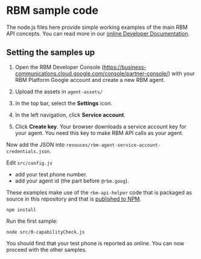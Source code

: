 # RBM sample code
The node.js files here provide simple working examples of the
main RBM API concepts. You can read more in our [online Developer Documentation](https://developers.google.com/business-communications/rcs-business-messaging/guides/get-started/how-it-works).

## Setting the samples up

1.  Open the RBM Developer Console (https://business-communications.cloud.google.com/console/partner-console/)
    with your RBM Platform Google account and create a new RBM agent.

2.  Upload the assets in `agent-assets/`

2.  In the top bar, select the **Settings** icon.

3.  In the left navigation, click **Service account**.

4.  Click **Create key**. Your browser downloads a service account key for your agent.
    You need this key to make RBM API calls as your agent.

Now add the JSON into `resouces/rbm-agent-service-account-credentials.json`.

Edit `src/config.js`

-   add your test phone number.
-   add your agent id (the part before `@rbm.goog`).

These examples make use of the `rbm-api-helper` code that is packaged as source in this
repository and that is [published to NPM](https://www.npmjs.com/package/@google/rcsbusinessmessaging).


``
npm install
``

Run the first sample:

``
node src/0-capabilityCheck.js
``

You should find that your test phone is reported as online. You can now
proceed with the other samples.